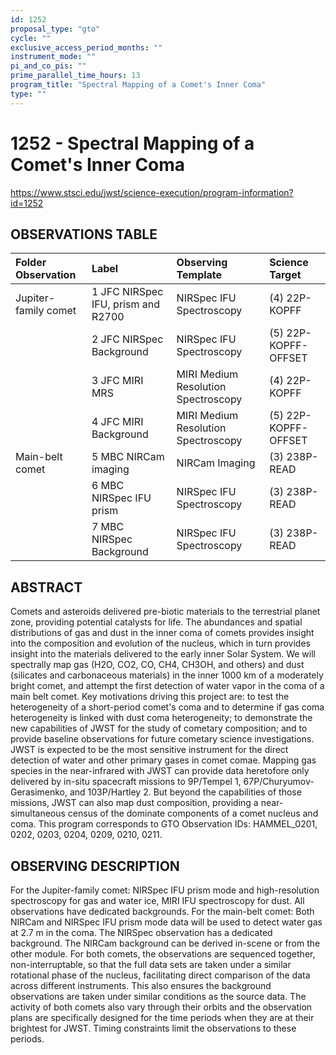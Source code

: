 ```yaml
---
id: 1252
proposal_type: "gto"
cycle: ""
exclusive_access_period_months: ""
instrument_mode: ""
pi_and_co_pis: ""
prime_parallel_time_hours: 13
program_title: "Spectral Mapping of a Comet's Inner Coma"
type: ""
---
```

# 1252 - Spectral Mapping of a Comet's Inner Coma
https://www.stsci.edu/jwst/science-execution/program-information?id=1252
## OBSERVATIONS TABLE
| Folder Observation | Label                          | Observing Template                 | Science Target          |
| :----------------- | :----------------------------- | :--------------------------------- | :---------------------- |
| Jupiter-family comet | 1 JFC NIRSpec IFU, prism and R2700 | NIRSpec IFU Spectroscopy           | (4) 22P-KOPFF           |
|                    | 2 JFC NIRSpec Background       | NIRSpec IFU Spectroscopy           | (5) 22P-KOPFF-OFFSET    |
|                    | 3 JFC MIRI MRS                 | MIRI Medium Resolution Spectroscopy | (4) 22P-KOPFF           |
|                    | 4 JFC MIRI Background          | MIRI Medium Resolution Spectroscopy | (5) 22P-KOPFF-OFFSET    |
| Main-belt comet    | 5 MBC NIRCam imaging           | NIRCam Imaging                     | (3) 238P-READ           |
|                    | 6 MBC NIRSpec IFU prism        | NIRSpec IFU Spectroscopy           | (3) 238P-READ           |
|                    | 7 MBC NIRSpec Background       | NIRSpec IFU Spectroscopy           | (3) 238P-READ           |

## ABSTRACT

Comets and asteroids delivered pre-biotic materials to the terrestrial planet zone, providing potential catalysts for life. The abundances and spatial distributions of gas and dust in the inner coma of comets provides insight into the composition and evolution of the nucleus, which in turn provides insight into the materials delivered to the early inner Solar System. We will spectrally map gas (H2O, CO2, CO, CH4, CH3OH, and others) and dust (silicates and carbonaceous materials) in the inner 1000 km of a moderately bright comet, and attempt the first detection of water vapor in the coma of a main belt comet. Key motivations driving this project are: to test the heterogeneity of a short-period comet's coma and to determine if gas coma heterogeneity is linked with dust coma heterogeneity; to demonstrate the new capabilities of JWST for the study of cometary composition; and to provide baseline observations for future cometary science investigations. JWST is expected to be the most sensitive instrument for the direct detection of water and other primary gases in comet comae. Mapping gas species in the near-infrared with JWST can provide data heretofore only delivered by in-situ spacecraft missions to 9P/Tempel 1, 67P/Churyumov-Gerasimenko, and 103P/Hartley 2. But beyond the capabilities of those missions, JWST can also map dust composition, providing a near-simultaneous census of the dominate components of a comet nucleus and coma.
This program corresponds to GTO Observation IDs: HAMMEL_0201, 0202, 0203, 0204, 0209, 0210, 0211.

## OBSERVING DESCRIPTION

For the Jupiter-family comet: NIRSpec IFU prism mode and high-resolution spectroscopy for gas and water ice, MIRI IFU spectroscopy for dust. All observations have dedicated backgrounds.
For the main-belt comet: Both NIRCam and NIRSpec IFU prism mode data will be used to detect water gas at 2.7 m in the coma. The NIRSpec observation has a dedicated background. The NIRCam background can be derived in-scene or from the other module.
For both comets, the observations are sequenced together, non-interruptable, so that the full data sets are taken under a similar rotational phase of the nucleus, facilitating direct comparison of the data across different instruments. This also ensures the background observations are taken under similar conditions as the source data. The activity of both comets also vary through their orbits and the observation plans are specifically designed for the time periods when they are at their brightest for JWST. Timing constraints limit the observations to these periods.